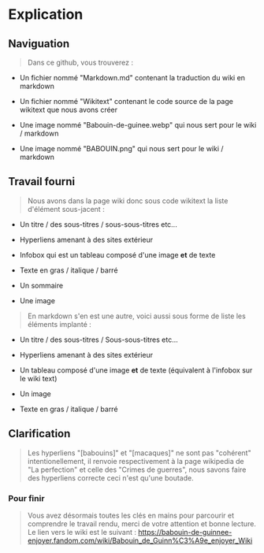 # Explication

## Naviguation

> Dans ce github, vous trouverez :


* Un fichier nommé "Markdown.md" contenant la traduction du wiki en markdown

* Un fichier nommé "Wikitext" contenant le code source de la page wikitext que nous avons créer

* Une image nommé "Babouin-de-guinee.webp" qui nous sert pour le wiki / markdown

* Une image nommé "BABOUIN.png" qui nous sert pour le wiki / markdown


## Travail fourni

> Nous avons dans la page wiki donc sous code wikitext la liste d'élément sous-jacent :

* Un titre /  des sous-titres / sous-sous-titres etc...

* Hyperliens amenant à des sites extérieur

* Infobox qui est un tableau composé d'une image **et** de texte

* Texte en gras / italique / barré

* Un sommaire

* Une image

> En markdown s'en est une autre, voici aussi sous forme de liste les éléments implanté :

* Un titre / des sous-titres / Sous-sous-titres etc...

* Hyperliens amenant à des sites extérieur

* Un tableau composé d'une image **et** de texte (équivalent à l'infobox sur le wiki text)

* Un image

* Texte en gras / italique / barré

## Clarification

> Les hyperliens "[babouins]" et "[macaques]" ne sont pas "cohérent" intentionellement, il renvoie respectivement à la page wikipedia de "La perfection" et celle des "Crimes de guerres", nous savons faire des hyperliens correcte ceci n'est qu'une boutade.

### Pour finir

> Vous avez désormais toutes les clés en mains pour parcourir et comprendre le travail rendu, merci de votre attention et bonne lecture.
> Le lien vers le wiki est le suivant : https://babouin-de-guinnee-enjoyer.fandom.com/wiki/Babouin_de_Guinn%C3%A9e_enjoyer_Wiki
